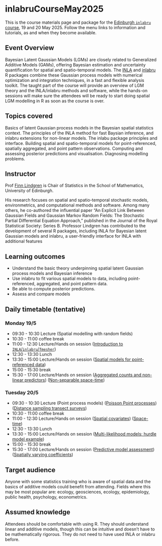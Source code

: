 
<!-- README.md is generated from README.Rmd. Please edit that file -->

# inlabruCourseMay2025

<!-- badges: start -->

<!-- badges: end -->

This is the course materials page and package for the [Edinburgh
`inlabru`
course](https://centreforstatistics.maths.ed.ac.uk/events/upcoming-events/inlabru),
19 and 20 May 2025. Follow the menu links to information and tutorials,
as and when they become available.

## Event Overview

Bayesian Latent Gaussian Models (LGMs) are closely related to
Generalized Additive Models (GAMs), offering Bayesian estimation and
uncertainty quantification for spatial and spatio-temporal models. The
[INLA](https://www.r-inla.org/) and
[inlabru](https://inlabru-org.github.io/inlabru/) R packages combine
these Gaussian process models with numerical optimization and
integration techniques, in a fast and flexible analysis toolkit. The
taught part of the course will provide an overview of LGM theory and the
INLA/inlabru methods and software, while the hands-on sessions will make
sure the attendees will be ready to start doing spatial LGM modelling in
R as soon as the course is over.

## Topics covered

Basics of latent Gaussian process models in the Bayesian spatial
statistics context. The principles of the INLA method for fast Baysian
inference, and inlabru extensions for non-linear models. The inlabu
package principles and interface. Building spatial and spatio-temporal
models for point-referenced, spatially aggregated, and point pattern
observations. Computing and assessing posterior predictions and
visualisation. Diagnosing modelling problems.

## Instructor

Prof [Finn Lindgren](https://www.maths.ed.ac.uk/~flindgre/) is Chair of
Statistics in the School of Mathematics, University of Edinburgh.

His research focuses on spatial and spatio-temporal stochastic models,
environmetrics, and computational methods and software. Among many
others, he co-authored the influential paper “An Explicit Link Between
Gaussian Fields and Gaussian Markov Random Fields: The Stochastic
Partial Differential Equation Approach,” published in the Journal of the
Royal Statistical Society: Series B. Professor Lindgren has contributed
to the development of several R packages, including INLA for Bayesian
latent Gaussian models and inlabru, a user-friendly interface for INLA
with additional features

## Learning outcomes

- Understand the basic theory underpinning spatial latent Gaussian
  process models and Bayesian inference
- Use inlabru to fit various spatial models to data, including
  point-referenced, aggregated, and point pattern data.
- Be able to compute posterior predictions.
- Assess and compare models

## Daily timetable (tentative)

### Monday 19/5

- 09:30 - 10:30 Lecture (Spatial modelling with random fields)
- 10:30 - 11:00 coffee break
- 11:00 - 12:30 Lecture/Hands on session ([Introduction to
  `INLA`/`inlabru`/`fmesher`](articles/random_fields_1d.html))
- 12:30 - 13:30 Lunch
- 13:30 - 15:00 Lecture/Hands on session ([Spatial models for
  point-referenced data](articles/random_fields_2d.html))
- 15:00 - 15:30 break
- 15:30 - 17:00 Lecture/Hands on session ([Aggregated counts and
  non-linear predictors](articles/aggregated_counts_1d.html))
  ([Non-separable space-time](articles/nonseparable_spacetime.html))

### Tuesday 20/5

- 09:30 - 10:30 Lecture (Point process models) ([Poisson Point
  processes](https://inlabru-org.github.io/inlabru/articles/2d_lgcp.html))
  ([Distance sampling transect
  surveys](https://inlabru-org.github.io/inlabru/articles/2d_lgcp_distancesampling.html))
- 10:30 - 11:00 coffee break
- 11:00 - 12:30 Lecture/Hands on session ([Spatial
  covariates](articles/lgcp_2d_covars.html))
  ([Space-time](articles/lgcp_2d_spatiotemporal.html))
- 12:30 - 13:30 Lunch
- 13:30 - 15:00 Lecture/Hands on session ([Multi-likelihood models;
  hurdle model
  example](https://inlabru-org.github.io/inlabru/articles/zip_zap_models.html))
- 15:00 - 15:30 break
- 15:30 - 17:00 Lecture/Hands on session ([Predictive model
  assessment](https://inlabru-org.github.io/inlabru/articles/prediction_scores.html))
  ([Spatially varying
  coefficients](https://inlabru-org.github.io/inlabru/articles/svc.html))

## Target audience

Anyone with some statistics training who is aware of spatial data and
the basics of additive models could benefit from attending. Fields where
this may be most popular are: ecology, geosciences, ecology,
epidemiology, public health, psychology, econometrics.

## Assumed knowledge

Attendees should be comfortable with using R. They should understand
linear and additive models, though this can be intuitive and doesn’t
have to be mathematically rigorous. They do not need to have used INLA
or inlabru before.
